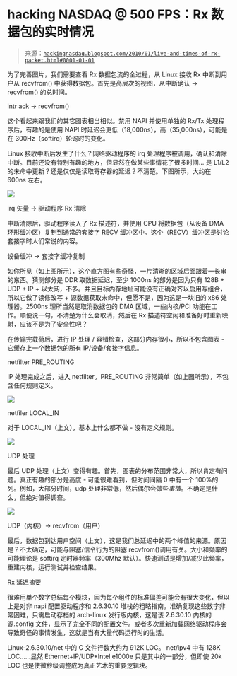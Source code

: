 <!--yml

类别：未分类

日期：2024 年 05 月 13 日 00:07:12

-->

# hacking NASDAQ @ 500 FPS：Rx 数据包的实时情况

> 来源：[`hackingnasdaq.blogspot.com/2010/01/live-and-times-of-rx-packet.html#0001-01-01`](http://hackingnasdaq.blogspot.com/2010/01/live-and-times-of-rx-packet.html#0001-01-01)

为了完善图片，我们需要查看 Rx 数据包流的全过程，从 Linux 接收 Rx 中断到用户从 recvfrom() 中获得数据包。首先是高层次的视图，从中断确认 -> recvfrom() 的总时间。

intr ack -> recvfrom()

这个看起来跟我们的其它图表相当相似。禁用 NAPI 并使用单独的 Rx/Tx 处理程序后，有趣的是使用 NAPI 时延迟会更低（18,000ns），高（35,000ns），可能是在 300Hz（softirq）轮询时的变化。

Linux 接收中断后发生了什么？网络驱动程序的 irq 处理程序被调用，确认和清除中断。目前还没有特别有趣的地方，但显然在做某些事情花了很多时间… 是 L1/L2 的未命中更新？还是仅仅是读取寄存器的延迟？不清楚。下图所示，大约在 600ns 左右。

![](https://blogger.googleusercontent.com/img/b/R29vZ2xl/AVvXsEjrjmSjmadMJPsW_LBCxmfOms9Vvrfo29LKQvRaLbvlLoTUV2ZOuBVrHw0kOQKDP3R6So-1OU_ETyvjpPHOKKPywIv6DVMuMkWWwdfcrLgmtbI9TCJKd0eUIpZ-Wm0CIrMCY7EdRHWJEw/s1600-h/recv_irq2clear.png)

irq 矢量 -> 驱动程序 Rx 清除

中断清除后，驱动程序读入了 Rx 描述符，并使用 CPU 将数据包（从设备 DMA 环形缓冲区）复制到通常的套接字 RECV 缓冲区中。这个（RECV）缓冲区是讨论套接字时人们常说的内容。

设备缓冲 -> 套接字缓冲复制

如你所见（如上图所示），这个直方图有些奇怪，一片清晰的区域后面跟着一长串的东西。猜测部分是 DDR 取数据延迟，至少 1000ns 的部分是因为只有 128B + UDP + IP + 以太网，不多。并且目标内存地址可能没有正确对齐以启用写组合，所以它做了读修改写 + 源数据获取未命中，但愿不是，因为这是一块旧的 x86 处理器。2500ns 理所当然是取消数据包的 DMA 区域，一些内核/PCI 功能在工作。顺便说一句，不清楚为什么会取消，然后在 Rx 描述符空闲和准备好时重新映射，应该不是为了安全性吧？

在传输完载荷后，进行 IP 处理 / 容错检查，这部分内存很小，所以不包含图表 - 它缓存上一个数据包的所有 IP/设备/套接字信息。

netfilter PRE_ROUTING

IP 处理完成之后，进入 netfilter。PRE_ROUTING 非常简单（如上图所示），不包含任何规则定义。

![](https://blogger.googleusercontent.com/img/b/R29vZ2xl/AVvXsEjf8PuxUcPd43ZjYw79tAL-aRt7iCJgfSSH90SeDwzj6ffuU3hdxaNWyqCMDnEQWizpP3mvYLA4TtIxJUiUzPEJBmU2BbNm3RI2mHraJHi_Z2ZvUZ8i8Aoi_Ro6ojStnPomKjcIfflREA/s1600-h/recv_netfilter_local.png)

netfiler LOCAL_IN

对于 LOCAL_IN（上文），基本上什么都不做 - 没有定义规则。

![](https://blogger.googleusercontent.com/img/b/R29vZ2xl/AVvXsEi6isItXqvu-KI96_OxwGMj20UgcgLObo-9acSqUEhcTeIvMPrQAIMsm5cKgk0w5JWvo9lqsqIGZzU2sT8eOa-KCwuIiMrGGiuJsAL312OIaKvX7Jd1v-big0wg6KeYSlPtxIxSNuoEfg/s1600-h/recv_udp.png)

UDP 处理

最后 UDP 处理（上文）变得有趣。首先，图表的分布范围非常大，所以肯定有问题。真正有趣的部分是高度 - 可能很难看到，但时间间隔 0 中有一个 100%的列。例如，大部分时间，udp 处理非常低，然后偶尔会做些*事情*。不确定是什么，但绝对值得调查。

![](https://blogger.googleusercontent.com/img/b/R29vZ2xl/AVvXsEgCut-R0ZEapP7Mk3WgFexq_x6lLic54_8Jg4jz2cxPeI3l-PYOunsl4DlJcghG3q_0qhyOA0RBVGCh5B5YmK99kjk6jgf65XXx1KpZZbhYuys7nKvIUJlRYL5zBAjmyzCXDvIaNt56ew/s1600-h/recv_ipudp2user.png)

UDP（内核）-> recvfrom（用户）

最后，数据包到达用户空间（上文），这是我们总延迟中的两个峰值的来源。原因是？不太确定，可能与阻塞/信令行为的阻塞 recvfrom()调用有关。大小和频率的可能理论是 softirq 定时器频率（300Mhz 默认）。快速测试是增加/减少此频率，重建内核，运行测试并检查结果。

Rx 延迟摘要

很难用单个数字总结每个模块，因为每个组件的标准偏差可能会有很大变化，但以上是对非 napi 配置驱动程序和 2.6.30.10 堆栈的粗略指南。准确复现这些数字非常困难，只需启动存档的 arch-linux 发行版内核，这是该 2.6.30.10 内核的源.config 文件，显示了完全不同的配置文件。或者多次重新加载网络驱动程序会导致奇怪的事情发生，这就是当有大量代码运行时的生活。

Linux-2.6.30.10/net 中的 C 文件行数大约为 912K LOC。 net/ipv4 中有 128K LOC……显然 Ethernet+IP/UDP+Intel e1000e 只是其中的一部分，但即使 20k LOC 也是使微秒级调整成为真正艺术的重要逻辑块。
